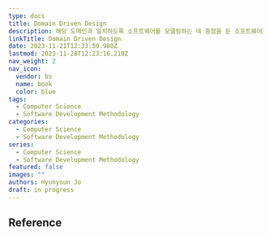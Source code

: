 ```yaml
---
type: docs
title: Domain Driven Design
description: 해당 도메인과 일치하도록 소프트웨어를 모델링하는 데 중점을 둔 소프트웨어 설계 접근 방식
linkTitle: Domain Driven Design
date: 2023-11-21T12:33:59.980Z
lastmod: 2023-11-28T12:23:16.210Z
nav_weight: 2
nav_icon:
  vendor: bs
  name: book
  color: blue
tags:
  - Computer Science
  - Software Development Methodology
categories:
  - Computer Science
  - Software Development Methodology
series:
  - Computer Science
  - Software Development Methodology
featured: false
images: ""
authors: Hyunyoun Jo
draft: in progress
---
```


## Reference
